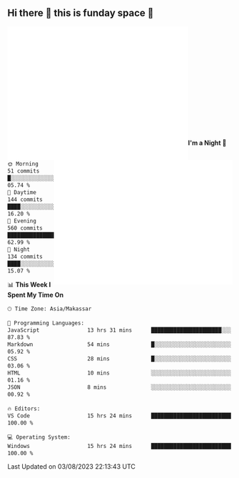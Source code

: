 ## Hi there 👋 this is funday space 🚀

<img align="left" width="405" alt="🌞" src="https://raw.githubusercontent.com/fhasnur/fhasnur/master/general.svg?token=ATQS65TR7ETTG5RLJUDIDBLBN34HE">
<img align="right" width="400" alt="🌞" src="https://raw.githubusercontent.com/fhasnur/fhasnur/master/statistics.svg?token=ATQS65TR7ETTG5RLJUDIDBLBN34HE">

<br><br><br><br><br><br><br><br><br><br><br><br><br><br>

<!--START_SECTION:waka-->
**I'm a Night 🦉** 

```text
🌞 Morning                51 commits          █░░░░░░░░░░░░░░░░░░░░░░░░   05.74 % 
🌆 Daytime                144 commits         ████░░░░░░░░░░░░░░░░░░░░░   16.20 % 
🌃 Evening                560 commits         ████████████████░░░░░░░░░   62.99 % 
🌙 Night                  134 commits         ████░░░░░░░░░░░░░░░░░░░░░   15.07 % 
```


📊 **This Week I Spent My Time On** 

```text
🕑︎ Time Zone: Asia/Makassar

💬 Programming Languages: 
JavaScript               13 hrs 31 mins      ██████████████████████░░░   87.83 % 
Markdown                 54 mins             █░░░░░░░░░░░░░░░░░░░░░░░░   05.92 % 
CSS                      28 mins             █░░░░░░░░░░░░░░░░░░░░░░░░   03.06 % 
HTML                     10 mins             ░░░░░░░░░░░░░░░░░░░░░░░░░   01.16 % 
JSON                     8 mins              ░░░░░░░░░░░░░░░░░░░░░░░░░   00.92 % 

🔥 Editors: 
VS Code                  15 hrs 24 mins      █████████████████████████   100.00 % 

💻 Operating System: 
Windows                  15 hrs 24 mins      █████████████████████████   100.00 % 
```


 Last Updated on 03/08/2023 22:13:43 UTC
<!--END_SECTION:waka-->
